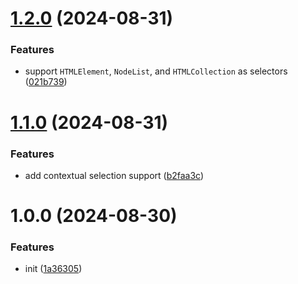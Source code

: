 # [1.2.0](https://github.com/bent10/qekit/compare/v1.1.0...v1.2.0) (2024-08-31)


### Features

* support `HTMLElement`, `NodeList`, and `HTMLCollection` as selectors ([021b739](https://github.com/bent10/qekit/commit/021b739cccb6b743b1f1f8e6d2f8dd6d83538d5f))

# [1.1.0](https://github.com/bent10/qekit/compare/v1.0.0...v1.1.0) (2024-08-31)


### Features

* add contextual selection support ([b2faa3c](https://github.com/bent10/qekit/commit/b2faa3ca1886221b6a971c954f5b3650984fbba8))

# 1.0.0 (2024-08-30)


### Features

* init ([1a36305](https://github.com/bent10/qekit/commit/1a3630517b060a4ce080bb993ad6d23cf4cbd817))
